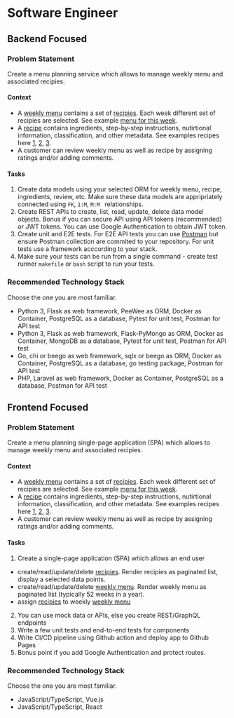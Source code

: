 # Software Engineer

## Backend Focused

### Problem Statement
Create a menu planning service which allows to manage weekly menu and associated recipies. 

#### Context
- A [weekly menu](https://www.hellofresh.com.au/plans/) contains a set of [recipies](https://www.hellofresh.com.au/recipes/). Each week different set of recipies are selected. See example [menu for this week](https://www.hellofresh.com.au/plans/).
- A [recipe](https://www.hellofresh.com.au/recipes/beef-veggie-ragu-spaghetti-5fa9c324cb8f8c0b3a183d01) contains ingredients, step-by-step instructions, nutirtional information, classification, and other metadata. See examples recipes here [1](https://www.hellofresh.com.au/recipes/southeast-asian-chicken-coconut-soup-5fa9c26209c8db59115d3f4f), [2](https://www.hellofresh.com.au/recipes/saucy-coconut-chicken-noodles-5f9b3c7198ecf4455b27d94d), [3](https://www.hellofresh.com.au/recipes/dukkah-roasted-sweet-potato-5f9b43847aacaa50f037d858).
- A customer can review weekly menu as well as recipe by assigning ratings and/or adding comments.

#### Tasks

1. Create data models using your selected ORM for weekly menu, recipe, ingredients, review, etc. Make sure these data models are appripriately connected using `FK`, `1:M`, `M:M ` relationships.
2. Create REST APIs to create, list, read, update, delete data model objects. Bonus if you can secure API using API tokens (recommended) or JWT tokens. You can use Google Authentication to obtain JWT token.
3. Create unit and E2E tests. For E2E API tests you can use [Postman](https://www.postman.com/) but ensure Postman collection are commited to your repository. For unit tests use a framework acccording to your stack.
4. Make sure your tests can be run from a single command - create test runner `makefile` or `bash` script to run your tests.


### Recommended Technology Stack
Choose the one you are most familiar. 

- Python 3, Flask as web framework, PeeWee as ORM, Docker as Container, PostgreSQL as a database, Pytest for unit test, Postman for API test
- Python 3, Flask as web framework, Flask-PyMongo as ORM, Docker as Container, MongoDB as a database, Pytest for unit test, Postman for API test
- Go, chi or beego as web framework, sqlx or beego as ORM, Docker as Container, PostgreSQL as a database, go testing package, Postman for API test
- PHP, Laravel as web framework, Docker as Container, PostgreSQL as a database, Postman for API test

## Frontend Focused

### Problem Statement
Create a menu planning single-page application (SPA) which allows to manage weekly menu and associated recipies.

#### Context
- A [weekly menu](https://www.hellofresh.com.au/plans/) contains a set of [recipies](https://www.hellofresh.com.au/recipes/). Each week different set of recipies are selected. See example [menu for this week](https://www.hellofresh.com.au/plans/).
- A [recipe](https://www.hellofresh.com.au/recipes/beef-veggie-ragu-spaghetti-5fa9c324cb8f8c0b3a183d01) contains ingredients, step-by-step instructions, nutirtional information, classification, and other metadata. See examples recipes here [1](https://www.hellofresh.com.au/recipes/southeast-asian-chicken-coconut-soup-5fa9c26209c8db59115d3f4f), [2](https://www.hellofresh.com.au/recipes/saucy-coconut-chicken-noodles-5f9b3c7198ecf4455b27d94d), [3](https://www.hellofresh.com.au/recipes/dukkah-roasted-sweet-potato-5f9b43847aacaa50f037d858).
- A customer can review weekly menu as well as recipe by assigning ratings and/or adding comments.

#### Tasks

1. Create a single-page application (SPA) which allows an end user 
- create/read/update/delete [recipies](https://www.hellofresh.com.au/recipes/). Render recipies as paginated list, display a selected data points.
- create/read/update/delete [weekly menu](https://www.hellofresh.com.au/plans/). Render weekly menu as paginated list (typically 52 weeks in a year).
- assign [recipies](https://www.hellofresh.com.au/recipes/) to weekly [weekly menu](https://www.hellofresh.com.au/plans/)
2. You can use mock data or APIs, else you create REST/GraphQL endpoints
3. Write a few unit tests and end-to-end tests for components
4. Write CI/CD pipeline using Github action and deploy app to Github Pages
5. Bonus point if you add Google Authentication and protect routes.

### Recommended Technology Stack
Choose the one you are most familiar.

- JavaScript/TypeScript, Vue.js
- JavaScript/TypeScript, React

